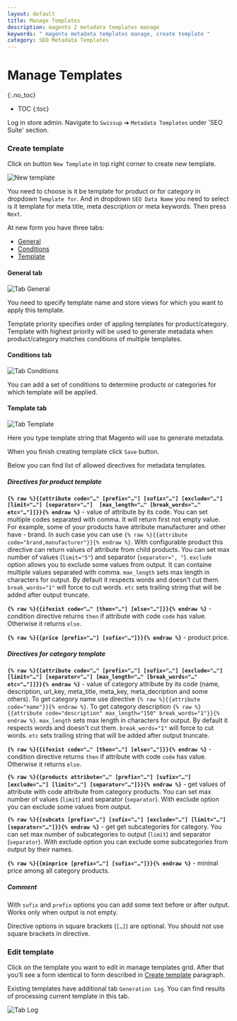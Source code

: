 ```yaml
---
layout: default
title: Manage Templates
description: magento 2 metadata templates manage
keywords: " magento metadata templates manage, create template "
category: SEO Metadata Templates
---
```


# Manage Templates
{:.no_toc}

* TOC
{:toc}

Log in store admin. Navigate to `Swissup` ➔ `Metadata Templates` under 'SEO Suite' section.

### Create template

Click on button `New Template` in top right corner to create new template.

![New template](/images/m2/seo-templates/backend/new-template.png)

You need to choose is it be template for product or for category in dropdown
`Template for`. And in dropdown `SEO Data Name` you need to select is it template for meta title, meta description or meta keywords. Then press
`Next`.

At new form you have three tabs:

 -  [General](#general-tab)
 -  [Conditions](#conditions-tab)
 -  [Template](#template-tab)

#### General tab

![Tab General](/images/m2/seo-templates/backend/tab-general.png)

You need to specify template name and store views for which you want to apply
this template.

Template priority specifies order of appling templates for product/category. Template with highest priority will be used to generate metadata when product/category matches conditions of multiple templates.

#### Conditions tab

![Tab Conditions](/images/m2/seo-templates/backend/tab-conditions.png)

You can add a set of conditions to determine products or categories for which
template will be applied.

#### Template tab

![Tab Template](/images/m2/seo-templates/backend/tab-template.png)

Here you type template string that Magento will use to generate metadata.

When you finish creating template click `Save` button.

Below you can find list of allowed directives for metadata templates.

##### Directives for product template

**`{% raw %}{{attribute code="…" [prefix="…"] [sufix="…"] [exclude="…"] [limit="…"] [separator="…"]  [max_length="…" [break_words="…" etc="…"]]}}{% endraw %}`** - value of attribute by its code. You can set multiple codes separated with comma. It will return first not empty value. For example, some of your products have attribute manufacturer and other have - brand. In such case you can use `{% raw %}{{attribute code="brand,manufacturer"}}{% endraw %}`. With configurable product this directive can return values of attribute from child products. You can set max number of values (`limit="5"`) and separator (`separator=", "`). `exclude` option allows you to exclude some values from output. It can containe multiple values separated with comma.
`max_length` sets max length in characters for output. By default it respects words and doesn't cut them. `break_words="1"` will force to cut words. `etc` sets trailing string that will be added after output truncate.

**`{% raw %}{{ifexist code="…" [then="…"] [else="…"]}}{% endraw %}`** - condition directive returns `then` if attribute with code `code` has value. Otherwise it returns `else`.

**`{% raw %}{{price [prefix="…"] [sufix="…"]}}{% endraw %}`** - product price.

##### Directives for category template

**`{% raw %}{{attribute code="…" [prefix="…"] [sufix="…"] [exclude="…"] [limit="…"] [separator="…"] [max_length="…" [break_words="…" etc="…"]]}}{% endraw %}`** - value of category attribute by its code (name, description, url_key, meta_title, meta_key, meta_decription and some others). To get category name use directive `{% raw %}{{attribute code="name"}}{% endraw %}`. To get category description `{% raw %}{{attribute code="description" max_length="150" break_words="1"}}{% endraw %}`.
`max_length` sets max length in characters for output. By default it respects words and doesn't cut them. `break_words="1"` will force to cut words. `etc` sets trailing string that will be added after output truncate.

**`{% raw %}{{ifexist code="…" [then="…"] [else="…"]}}{% endraw %}`** - condition directive returns `then` if attribute with code `code` has value. Otherwise it returns `else`.

**`{% raw %}{{products attribute="…" [prefix="…"] [sufix="…"] [exclude="…"] [limit="…"] [separator="…"]}}{% endraw %}`** - get values of attribute with code attribute from category products. You can set max number of values (`limit`) and separator (`separator`). With exclude option you can exclude some values from output.

**`{% raw %}{{subcats [prefix="…"] [sufix="…"] [exclude="…"] [limit="…"] [separator="…"]}}{% endraw %}`** - get get subcategories for category. You can set max number of subcategories to output (`limit`) and separator (`separator`). With  exclude option you can exclude some subcategories from output by their names.

**`{% raw %}{{minprice [prefix="…"] [sufix="…"]}}{% endraw %}`** - mininal price among all category products.

##### Comment

With `sufix` and `prefix` options you can add some text before or after
output. Works only when output is not empty.

Directive options in square brackets (`[…]`) are optional. You should not
use square brackets in directive.

### Edit template

Click on the template you want to edit in manage templates grid. After that
you’ll see a form identical to form described in
[Create template](#create-template) paragraph.

Existing templates have additional tab `Generation Log`. You can find results of processing current template in this tab.

![Tab Log](/images/m2/seo-templates/backend/tab-log.png)
